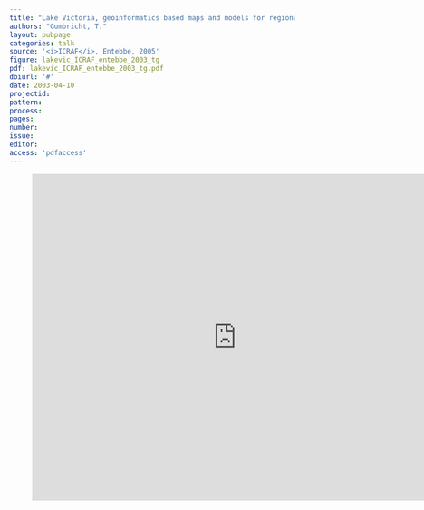 ```yaml
---
title: "Lake Victoria, geoinformatics based maps and models for regional scale planning and management"
authors: "Gumbricht, T."
layout: pubpage
categories: talk
source: '<i>ICRAF</i>, Entebbe, 2005'
figure: lakevic_ICRAF_entebbe_2003_tg
pdf: lakevic_ICRAF_entebbe_2003_tg.pdf
doiurl: '#'
date: 2003-04-10
projectid:
pattern:
process:
pages:
number:
issue:
editor:
access: 'pdfaccess'
---
```


<figure>
<iframe src="http://docs.google.com/gview?url={{ site.commonurl }}/pdf/{{ page.pdf }}&embedded=true"
style="width:720px; height:576px;" frameborder="0"></iframe>
</figure>
